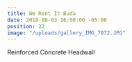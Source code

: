 ```yaml
---
title: We Rent It Buda
date: 2018-08-03 16:50:00 -05:00
position: 22
image: "/uploads/gallery_IMG_7072.JPG"
---
```


Reinforced Concrete Headwall